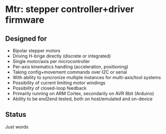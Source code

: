 # Mtr: stepper controller+driver firmware

## Designed for

* Bipolar stepper motors
* Driving H-brige directly (discrete or integrated)
* Single motor/axis per microcontroller
* Per-axis kinematics handling (acceleration, positioning)
* Taking config+movement commands over I2C or serial
* With ability to syncronize multiple instances for multi-axis/tool systems
* Possibility of current limiting motor windings
* Possibility of closed-loop feedback
* Primarily running on ARM Cortex, secondarily on AVR 8bit (Arduino)
* Ability to be end2end tested, both on host/emulated and on-device

## Status
Just words
